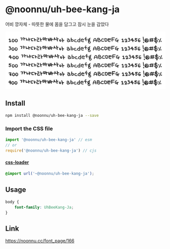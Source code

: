 # @noonnu/uh-bee-kang-ja

어비 깡자체 - 따뜻한 물에 몸을 담그고 잠시 눈을 감았다

![example](./example.png)

## Install

```bash
npm install @noonnu/uh-bee-kang-ja --save
```

### Import the CSS file

```js
import '@noonnu/uh-bee-kang-ja' // esm
// or
require('@noonnu/uh-bee-kang-ja') // cjs
```

#### [css-loader](https://github.com/webpack-contrib/css-loader)

```css
@import url('~@noonnu/uh-bee-kang-ja');
```

## Usage

```css
body {
    font-family: UhBeeKang-Ja;
}
```

## Link

https://noonnu.cc/font_page/166
